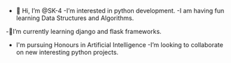 - 👋 Hi, I’m @SK-4
-I’m interested in python development.
-I am having fun learning Data Structures and Algorithms.

-🌱I’m currently learning django and flask frameworks.
- I'm pursuing Honours in Artificial Intelligence
-I’m looking to collaborate on new interesting python projects.

<!---
SK-4/SK-4 is a ✨ special ✨ repository because its `README.md` (this file) appears on your GitHub profile.
You can click the Preview link to take a look at your changes.
--->
